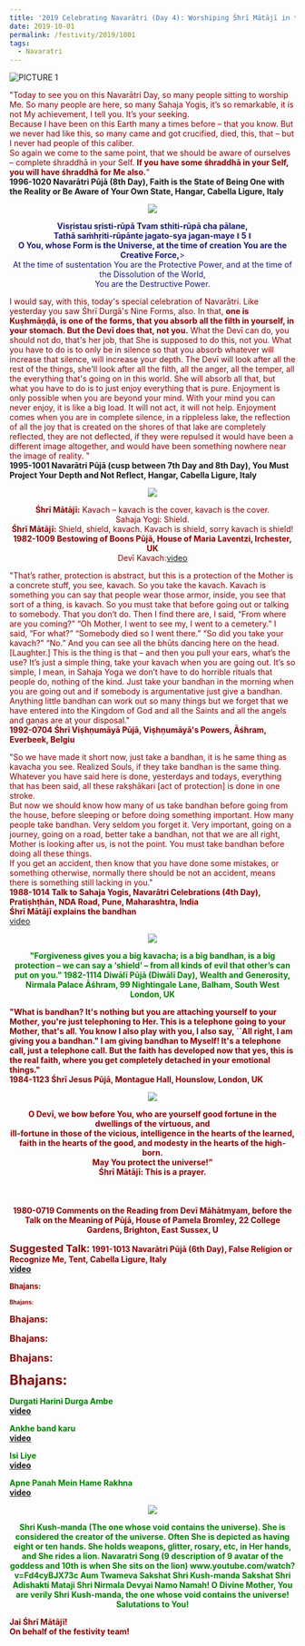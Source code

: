 ```yaml
---
title: '2019 Celebrating Navarātri (Day 4): Worshiping Śhrī Mātājī in the form of Śhrī Kuṣhmāṇḍa'
date: 2019-10-01
permalink: /festivity/2019/1001
tags:
  - Navaratri
---
```


![PICTURE 1](/images/image1.png)

<p>
<font color="DarkRed">"Today to see you on this Navarātri Day, so many people sitting to worship Me. So many people are here, so many Sahaja Yogis, it’s so remarkable, it is not My achievement, I tell you. It’s your seeking.<br>
Because I have been on this Earth many a times before – that you know. But we never had like this, so many came and got crucified, died, this, that – but I never had people of this caliber.<br>
So again we come to the same point, that we should be aware of ourselves – complete śhraddhā in your Self. <b>If you have some śhraddhā in your Self, you will have śhraddhā for Me also.</b>"</font><br>
<b>1996-1020 Navarātri Pūjā (8th Day), Faith is the State of Being One with the Reality or Be Aware of Your Own State, Hangar, Cabella Ligure, Italy</b>
</p>

<div style="text-align: center"><img src="/images/image176.png" /></div>

<p style="text-align:center;">
<font color="MidNightBlue"><b>Visṛistau sṛisti-rūpā Tvam sthiti-rūpā cha pālane,<br>
Tathā saṁhṛiti-rūpānte jagato-sya jagan-maye ǁ 5 ǁ<br>
O You, whose Form is the Universe, at the time of creation You are the Creative Force,</b>><br>
At the time of sustentation You are the Protective Power, and at the time of the Dissolution of the World,<br>
You are the Destructive Power.</font><br>
</p>

<p>
<font color="DarkRed">I would say, with this, today's special celebration of Navarātri. Like yesterday you saw Śhrī Durgā's Nine Forms, also. In that, <b>one is Kuṣhmāṇḍā, is one of the forms, that you absorb all the filth in yourself, in your stomach. But the Devī does that, not you.</b> What the Devī can do, you should not do, that's her job, that She is supposed to do this, not you. What you have to do is to only be in silence so that you absorb whatever will increase that silence, will increase your depth. The Devī will look after all the rest of the things, she'll look after all the filth, all the anger, all the temper, all the everything that's going on in this world. She will absorb all that, but what you have to do is to just enjoy everything that is pure. Enjoyment is only possible when you are beyond your mind. With your mind you can never enjoy, it is like a big load. It will not act, it will not help. Enjoyment comes when you are in complete silence, in a rippleless lake, the reflection of all the joy that is created on the shores of that lake are completely reflected, they are not deflected, if they were repulsed it would have been a different image altogether, and would have been something nowhere near the image of reality. 
"</font><br>
<b>1995-1001 Navarātri Pūjā (cusp between 7th Day and 8th Day), You Must Project Your Depth and Not Reflect, Hangar, Cabella Ligure, Italy</b>
</p>

<div style="text-align: center"><img src="/images/image177.png" /></div>

<p style="text-align:center;">
<font color="DarkRed"><b>Śhrī Mātājī:</b> Kavach – kavach is the cover, kavach is the cover.<br>
Sahaja Yogi: Shield.<br>
<b>Śhrī Mātājī:</b> Shield, shield, kavach. Kavach is shield, sorry kavach is shield!<br>
<b>1982-1009 Bestowing of Boons Pūjā, House of Maria Laventzi, Irchester, UK</b><br>
Devī Kavach:<a href="https://www.youtube.com/embed/XdTzTciM-Hg?hl=en&fs=1">video</a>
</p>

<p>
<font color="DarkRed">"That’s rather, protection is abstract, but this is a protection of the Mother is a concrete stuff, you see, kavach. So you take the kavach. Kavach is something you can say that people wear those armor, inside, you see that sort of a thing, is kavach. So you must take that before going out or talking to somebody. That you don’t do. Then I find there are, I said, “From where are you coming?” “Oh Mother, I went to see my, I went to a cemetery.” I said, “For what?” “Somebody died so I went there.” “So did you take your kavach?” “No.” And you can see all the bhūts dancing here on the head. [Laughter.]
This is the thing is that – and then you pull your ears, what’s the use? It’s just a simple thing, take your kavach when you are going out. It’s so simple, I mean, in Sahaja Yoga we don’t have to do horrible rituals that people do, nothing of the kind. Just take your bandhan in the morning when you are going out and if somebody is argumentative just give a bandhan. Anything little bandhan can work out so many things but we forget that we have entered into the Kingdom of God and all the Saints and all the angels and gaṇas are at your disposal."</font><br>
<b>1992-0704 Śhrī Viṣhṇumāyā Pūjā, Viṣhṇumāyā's Powers, Āśhram, Everbeek, Belgiu</b>
</p>

<p>
<font color="DarkRed">"So we have made it short now, just take a bandhan, it is he same thing as kavacha you see. Realized Souls, if they take bandhan is the same thing. Whatever you have said here is done, yesterdays and todays, everything that has been said, all these rakṣhākari [act of protection] is done in one stroke.<br>
But now we should know how many of us take bandhan before going from the house, before sleeping or before doing something important. How many people take bandhan. Very seldom you forget it. Very important, going on a journey, going on a road, better take a bandhan, not that we are all right, Mother is looking after us, is not the point. You must take bandhan before doing all these things.<br> 
If you get an accident, then know that you have done some mistakes, or something otherwise, normally there should be not an accident, means there is something still lacking in you."</font><br>
<b>1988-1014 Talk to Sahaja Yogis, Navarātri Celebrations (4th Day), Pratiṣhṭhān, NDA Road, Pune, Maharashtra, India<br>
Śhrī Mātājī explains the bandhan</b><br>
<a href="https://www.youtube.com/watch?v=DkW7L9veu6M">video</a>
</p>

<div style="text-align: center"><img src="/images/image178.png" /></div>

<p style="color:green; text-align:center;">
<b>"Forgiveness gives you a big kavacha; is a big bandhan, is a big protection – we can say a ‘shield’ – from all kinds of evil that other’s can put on you."
<b>1982-1114 Diwālī Pūjā (Diwālī Day), Wealth and Generosity, Nirmala Palace Āśhram, 99 Nightingale Lane, Balham, South West London, UK</b><br>
</p>

<p>
<font color="DarkRed">"What is bandhan? It's nothing but you are attaching yourself to your Mother, you're just telephoning to Her. This is a telephone going to your Mother, that's all. You know I also play with you, I also say, ``All right, I am giving you a bandhan." I am giving bandhan to Myself! It's a telephone call, just a telephone call. But the faith has developed now that yes, this is the real faith, where you get completely detached in your emotional things."</font><br>
<b>1984-1123 Śhrī Jesus Pūjā, Montague Hall, Hounslow, London, UK</b>
</p>

<div style="text-align: center"><img src="/images/image179.png" /></div>

<p style="text-align:center;">
<font color="DarkRed">O Devī, we bow before You, who are yourself good fortune in the dwellings of the virtuous, and<br>
ill-fortune in those of the vicious, intelligence in the hearts of the learned,<br>
faith in the hearts of the good, and modesty in the hearts of the high-born.<br>
May You protect the universe!”<br>
<b>Śhrī Mātājī: This is a prayer.</b></font><br>
<br>
<b></b><br>
<br>
<b>1980-0719 Comments on the Reading from Devī Māhātmyam, before the Talk on the Meaning of Pūjā, House of Pamela Bromley, 22 College Gardens, Brighton, East Sussex, U</b>
</p>

<font size="+1"><b>Suggested Talk:</b></font> 1991-1013 Navarātri Pūjā (6th Day), False Religion or Recognize Me, Tent, Cabella Ligure, Italy<br><a href="https://www.youtube.com/watch?time_continue=11&v=RwoLqfweBz4"> video</a><br>

<font size="-1"><b>Bhajans:</b></font>

<font size="0"><b>Bhajans:</b></font>

<font size="+0"><b>Bhajans:</b></font>

<font size="+0.5"><b>Bhajans:</b></font>

<font size="+1"><b>Bhajans:</b></font>

<font size="+2"><b>Bhajans:</b></font>

<p>
<font color="green"><b>Durgati Harini Durga Ambe</b></font><br>
<a href="https://www.youtube.com/watch?v=8wJBzMrRPHA">video</a>
</p>

<p>
<font color="green"><b>Ankhe band karu</b></font><br>
<a href="https://www.youtube.com/watch?v=HluLtgi5ZfA"> video</a><br>
</p>

<p>
<font color="green"><b>Isi Liye</b></font><br>
<a href="https://www.youtube.com/watch?v=oFGGshAsz2Q">video</a>
</p>

<p>
<font color="green"><b>Apne Panah Mein Hame Rakhna</b></font><br>
<a href="https://www.youtube.com/watch?v=1zzMwHijwI0">video</a> 
</p>

<div style="text-align: center"><img src="/images/image180.png" /></div>

<p style="color:green; text-align:center;">
Shri Kush-manda (The one whose void contains the universe). She is considered the creator of the universe. 
Often She is depicted as having eight or ten hands. She holds weapons, glitter, rosary, etc, in Her hands, and She rides a lion. 
Navaratri Song  (9 description of 9 avatar of the goddess and 10th is when She sits on the lion)
www.youtube.com/watch?v=Fd4cyBJX73c 
Aum Twameva Sakshat 
Shri Kush-manda Sakshat Shri Adishakti Mataji Shri Nirmala Devyai Namo Namah!
O Divine Mother, You are verily Shri Kush-manda, the one whose void contains the universe!
Salutations to You!
</p>

Jai Śhrī Mātājī!<br>
On behalf of the festivity team!